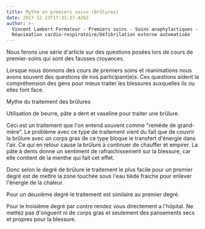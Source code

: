 ```yaml
---
title: Mythe en premiers soins (Brûlures)
date: 2017-12-23T17:31:27.426Z
author: >-
  Vincent Lambert Formateur - Premiers soins - Soins anaphylactiques -
  Réanimation cardio-respiratoire/Défibrilation externe automatisée
---
```

Nous ferons une série d'article sur des questions posées lors de cours de premier-soins qui sont des fausses croyances. 

Lorsque nous donnons des cours de premiers soins et réanimations nous avons souvent des questions de nos participant(e)s. Ces questions aident la compréhension des gens pour mieux traiter les blessures auxquelles ils ou elles font face. 

Mythe du traitement des brûlures

Utilisation de beurre, pâte a dent et vaseline pour traiter une brûlure.

Ceci est un traitement que l'on entend souvent comme "remède de grand-mère". Le problème avec ce type de traitement vient du fait que de couvrir la brûlure avec un corps gras de ce type bloque le transfert d'énergie dans l'air. Ce qui en retour cause la brûlure à continuer de chauffer et empirer. La pâte à dents donne un sentiment de rafraichissement sur la blessure, car elle contient de la menthe qui fait cet effet. 

Donc selon le degré de brûlure le traitement le plus facile pour un premier degré est de mettre la zone touchée sous l'eau tiède fraiche pour enlever l'énergie de la chaleur.

Pour un deuxième degré le traitement est similaire au premier degré.

Pour le troisième degré par contre rendez vous directement a l'hôpital. Ne mettez pas d'onguent ni de corps gras et seulement des pansements secs et propres pour la blessure.
